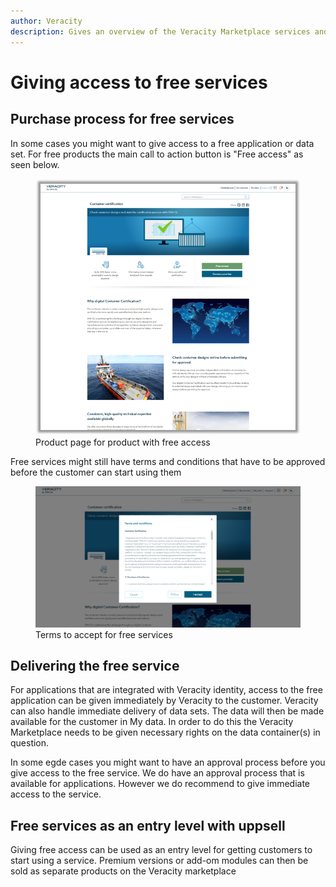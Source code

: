 ```yaml
---
author: Veracity
description: Gives an overview of the Veracity Marketplace services and related components.
---
```


# Giving access to free services

## Purchase process for free services

In some cases you might want to give access to a free application or data set. For free products the main call to action button is "Free access" as seen below.

<figure>
	<img src="assets/ProductPageWithFreeAccess.png"/>
	<figcaption>Product page for product with free access</figcaption>
</figure>

Free services might still have terms and conditions that have to be approved before the customer can start using them

<figure>
	<img src="assets/ServiceTermsFree.png"/>
	<figcaption>Terms to accept for free services</figcaption>
</figure>

## Delivering the free service
For applications that are integrated with Veracity identity, access to the free application can be given immediately by Veracity to the customer.
Veracity can also handle immediate delivery of data sets. The data will then be made available for the customer in My data. In order to do this the Veracity Marketplace needs to be given necessary rights on the data container(s) in question.

In some egde cases you might want to have an approval process before you give access to the free service. We do have an approval process that is available for applications. However we do recommend to give immediate access to the service.

## Free services as an entry level with uppsell

Giving free access can be used as an entry level for getting customers to start using a service. 
Premium versions or add-om modules can then be sold as separate products on the Veracity marketplace